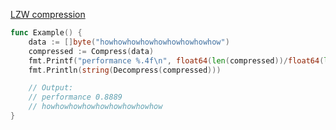 [LZW compression](https://pkg.go.dev/github.com/howz97/algorithm/compress/lzw)
```go
func Example() {
	data := []byte("howhowhowhowhowhowhowhowhow")
	compressed := Compress(data)
	fmt.Printf("performance %.4f\n", float64(len(compressed))/float64(len(data)))
	fmt.Println(string(Decompress(compressed)))

	// Output:
	// performance 0.8889
	// howhowhowhowhowhowhowhowhow
}
```